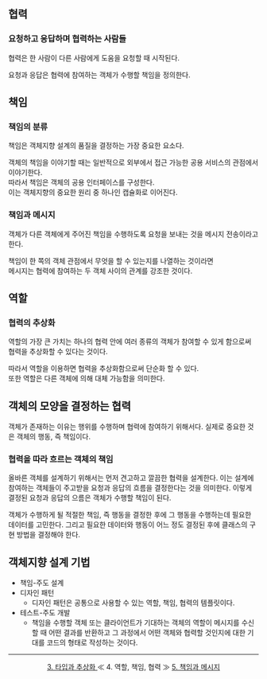## 협력

### 요청하고 응답하며 협력하는 사람들

협력은 한 사람이 다른 사람에게 도움을 요청할 때 시작된다.

요청과 응답은 협력에 참여하는 객체가 수행할 책임을 정의한다.

## 책임

### 책임의 분류

책임은 객체지향 설계의 품질을 결정하는 가장 중요한 요소다.

객체의 책임을 이야기할 때는 일반적으로 외부에서 접근 가능한 공용 서비스의 관점에서 이야기한다.</br>
따라서 책임은 객체의 공용 인터페이스를 구성한다.</br>
이는 객체지향의 중요한 원리 중 하나인 캡슐화로 이어진다.

### 책임과 메시지

객체가 다른 객체에게 주어진 책임을 수행하도록 요청을 보내는 것을 메시지 전송이라고 한다.

책임이 한 쪽의 객체 관점에서 무엇을 할 수 있는지를 나열하는 것이라면</br>
메시지는 협력에 참여하는 두 객체 사이의 관계를 강조한 것이다.

## 역할

### 협력의 추상화

역할의 가장 큰 가치는 하나의 협력 안에 여러 종류의 객체가 참여할 수 있게 함으로써 협력을 추상화할 수 있다는 것이다.

따라서 역할을 이용하면 협력을 추상화함으로써 단순화 할 수 있다.</br>
또한 역할은 다른 객체에 의해 대체 가능함을 의미한다.

## 객체의 모양을 결정하는 협력

객체가 존재하는 이유는 행위를 수행하며 협력에 참여하기 위해서다. 실제로 중요한 것은 객체의 행동, 즉 책임이다.

### 협력을 따라 흐르는 객체의 책임

올바른 객체를 설계하기 위해서는 먼저 견고하고 깔끔한 협력을 설계한다. 이는 설계에 참여하는 객체들이 주고받을 요청과 응답의 흐름을 결정한다는 것을 의미한다. 이렇게 결정된 요청과 응답의 으름은 객체가 수행할 책임이 된다.

객체가 수행하게 될 적절한 책임, 즉 행동을 결정한 후에 그 행동을 수행하는데 필요한 데이터를 고민한다. 그리고 필요한 데이터와 행동이 어느 정도 결정된 후에 클래스의 구현 방법을 결정해야 한다.

## 객체지향 설계 기법

- 책임-주도 설계
- 디자인 패턴
    - 디자인 패턴은 공통으로 사용할 수 있는 역할, 책임, 협력의 템플릿이다.
- 테스트-주도 개발
    - 책임을 수행할 객체 또는 클라이언트가 기대하는 객체의 역할이 메시지를 수신할 때 어떤 결과를 반환하고 그 과정에서 어떤 객체와 협력할 것인지에 대한 기대를 코드의 형태로 작성하는 것이다.


---

<div align="center">
<a href="https://github.com/HongYeseul/book-study/blob/main/%EA%B0%9D%EC%B2%B4%EC%A7%80%ED%96%A5%EC%9D%98-%EC%82%AC%EC%8B%A4%EA%B3%BC-%EC%98%A4%ED%95%B4/3%20-%20%ED%83%80%EC%9E%85%EA%B3%BC%20%EC%B6%94%EC%83%81%ED%99%94.md">
    3. 타입과 추상화
    </a>
≪ 4. 역할, 책임, 협력 ≫
    <a href="https://github.com/HongYeseul/book-study/blob/main/%EA%B0%9D%EC%B2%B4%EC%A7%80%ED%96%A5%EC%9D%98-%EC%82%AC%EC%8B%A4%EA%B3%BC-%EC%98%A4%ED%95%B4/5%20-%20%EC%B1%85%EC%9E%84%EA%B3%BC%20%EB%A9%94%EC%8B%9C%EC%A7%80.md">
        5. 책임과 메시지
    </a>
</div>